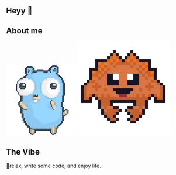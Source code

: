 ## Heyy 👋

## About me

![gopher dancing](./dancing-gopher.gif)
![rust_gif](./rust.png)

## The Vibe
🦫relax, write some code, and enjoy life.
